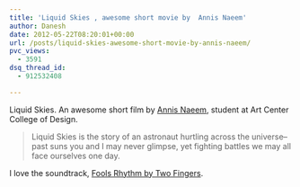 ```yaml
---
title: 'Liquid Skies , awesome short movie by  Annis Naeem'
author: Danesh
date: 2012-05-22T08:20:01+00:00
url: /posts/liquid-skies-awesome-short-movie-by-annis-naeem/
pvc_views:
  - 3591
dsq_thread_id:
  - 912532408

---
```

Liquid Skies. An awesome short film by [Annis Naeem][1], student at Art Center College of Design.

> Liquid Skies is the story of an astronaut hurtling across the universe&#8211;past suns you and I may never glimpse, yet fighting battles we may all face ourselves one day.

I love the soundtrack, [Fools Rhythm by Two Fingers][2].

 [1]: http://vimeo.com/user9460074
 [2]: http://ninjatune.net/us/release/two-fingers/fools-rhythm